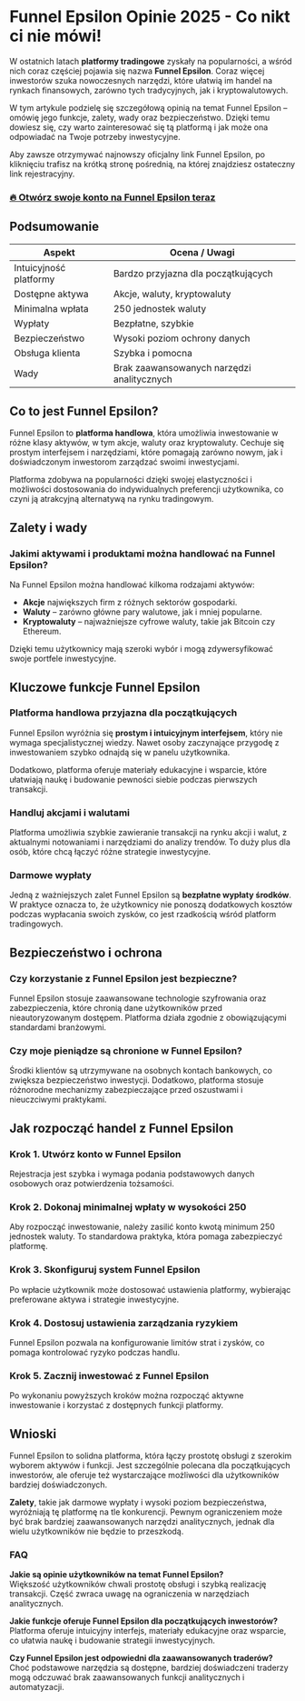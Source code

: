 # Funnel Epsilon Opinie 2025 - Co nikt ci nie mówi!
 

W ostatnich latach **platformy tradingowe** zyskały na popularności, a wśród nich coraz częściej pojawia się nazwa **Funnel Epsilon**. Coraz więcej inwestorów szuka nowoczesnych narzędzi, które ułatwią im handel na rynkach finansowych, zarówno tych tradycyjnych, jak i kryptowalutowych. 

W tym artykule podzielę się szczegółową opinią na temat Funnel Epsilon – omówię jego funkcje, zalety, wady oraz bezpieczeństwo. Dzięki temu dowiesz się, czy warto zainteresować się tą platformą i jak może ona odpowiadać na Twoje potrzeby inwestycyjne.

Aby zawsze otrzymywać najnowszy oficjalny link Funnel Epsilon, po kliknięciu trafisz na krótką stronę pośrednią, na której znajdziesz ostateczny link rejestracyjny.

### [🔥 Otwórz swoje konto na Funnel Epsilon teraz](https://github.com/Ricky17Warren/OpenManus/blob/main/57pl.md)
## Podsumowanie

| Aspekt                  | Ocena / Uwagi                          |
|-------------------------|--------------------------------------|
| Intuicyjność platformy  | Bardzo przyjazna dla początkujących  |
| Dostępne aktywa         | Akcje, waluty, kryptowaluty          |
| Minimalna wpłata        | 250 jednostek waluty                  |
| Wypłaty                 | Bezpłatne, szybkie                    |
| Bezpieczeństwo          | Wysoki poziom ochrony danych         |
| Obsługa klienta         | Szybka i pomocna                     |
| Wady                    | Brak zaawansowanych narzędzi analitycznych |

## Co to jest Funnel Epsilon?

Funnel Epsilon to **platforma handlowa**, która umożliwia inwestowanie w różne klasy aktywów, w tym akcje, waluty oraz kryptowaluty. Cechuje się prostym interfejsem i narzędziami, które pomagają zarówno nowym, jak i doświadczonym inwestorom zarządzać swoimi inwestycjami.

Platforma zdobywa na popularności dzięki swojej elastyczności i możliwości dostosowania do indywidualnych preferencji użytkownika, co czyni ją atrakcyjną alternatywą na rynku tradingowym.

## Zalety i wady

### Jakimi aktywami i produktami można handlować na Funnel Epsilon?

Na Funnel Epsilon można handlować kilkoma rodzajami aktywów:

- **Akcje** największych firm z różnych sektorów gospodarki.
- **Waluty** – zarówno główne pary walutowe, jak i mniej popularne.
- **Kryptowaluty** – najważniejsze cyfrowe waluty, takie jak Bitcoin czy Ethereum.

Dzięki temu użytkownicy mają szeroki wybór i mogą zdywersyfikować swoje portfele inwestycyjne.

## Kluczowe funkcje Funnel Epsilon

### Platforma handlowa przyjazna dla początkujących

Funnel Epsilon wyróżnia się **prostym i intuicyjnym interfejsem**, który nie wymaga specjalistycznej wiedzy. Nawet osoby zaczynające przygodę z inwestowaniem szybko odnajdą się w panelu użytkownika.

Dodatkowo, platforma oferuje materiały edukacyjne i wsparcie, które ułatwiają naukę i budowanie pewności siebie podczas pierwszych transakcji.

### Handluj akcjami i walutami

Platforma umożliwia szybkie zawieranie transakcji na rynku akcji i walut, z aktualnymi notowaniami i narzędziami do analizy trendów. To duży plus dla osób, które chcą łączyć różne strategie inwestycyjne.

### Darmowe wypłaty

Jedną z ważniejszych zalet Funnel Epsilon są **bezpłatne wypłaty środków**. W praktyce oznacza to, że użytkownicy nie ponoszą dodatkowych kosztów podczas wypłacania swoich zysków, co jest rzadkością wśród platform tradingowych.

## Bezpieczeństwo i ochrona

### Czy korzystanie z Funnel Epsilon jest bezpieczne?

Funnel Epsilon stosuje zaawansowane technologie szyfrowania oraz zabezpieczenia, które chronią dane użytkowników przed nieautoryzowanym dostępem. Platforma działa zgodnie z obowiązującymi standardami branżowymi.

### Czy moje pieniądze są chronione w Funnel Epsilon?

Środki klientów są utrzymywane na osobnych kontach bankowych, co zwiększa bezpieczeństwo inwestycji. Dodatkowo, platforma stosuje różnorodne mechanizmy zabezpieczające przed oszustwami i nieuczciwymi praktykami.

## Jak rozpocząć handel z Funnel Epsilon

### Krok 1. Utwórz konto w Funnel Epsilon

Rejestracja jest szybka i wymaga podania podstawowych danych osobowych oraz potwierdzenia tożsamości.

### Krok 2. Dokonaj minimalnej wpłaty w wysokości 250

Aby rozpocząć inwestowanie, należy zasilić konto kwotą minimum 250 jednostek waluty. To standardowa praktyka, która pomaga zabezpieczyć platformę.

### Krok 3. Skonfiguruj system Funnel Epsilon

Po wpłacie użytkownik może dostosować ustawienia platformy, wybierając preferowane aktywa i strategie inwestycyjne.

### Krok 4. Dostosuj ustawienia zarządzania ryzykiem

Funnel Epsilon pozwala na konfigurowanie limitów strat i zysków, co pomaga kontrolować ryzyko podczas handlu.

### Krok 5. Zacznij inwestować z Funnel Epsilon

Po wykonaniu powyższych kroków można rozpocząć aktywne inwestowanie i korzystać z dostępnych funkcji platformy.

## Wnioski

Funnel Epsilon to solidna platforma, która łączy prostotę obsługi z szerokim wyborem aktywów i funkcji. Jest szczególnie polecana dla początkujących inwestorów, ale oferuje też wystarczające możliwości dla użytkowników bardziej doświadczonych. 

**Zalety**, takie jak darmowe wypłaty i wysoki poziom bezpieczeństwa, wyróżniają tę platformę na tle konkurencji. Pewnym ograniczeniem może być brak bardziej zaawansowanych narzędzi analitycznych, jednak dla wielu użytkowników nie będzie to przeszkodą.

### FAQ

**Jakie są opinie użytkowników na temat Funnel Epsilon?**  
Większość użytkowników chwali prostotę obsługi i szybką realizację transakcji. Część zwraca uwagę na ograniczenia w narzędziach analitycznych.

**Jakie funkcje oferuje Funnel Epsilon dla początkujących inwestorów?**  
Platforma oferuje intuicyjny interfejs, materiały edukacyjne oraz wsparcie, co ułatwia naukę i budowanie strategii inwestycyjnych.

**Czy Funnel Epsilon jest odpowiedni dla zaawansowanych traderów?**  
Choć podstawowe narzędzia są dostępne, bardziej doświadczeni traderzy mogą odczuwać brak zaawansowanych funkcji analitycznych i automatyzacji.